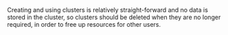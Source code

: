 Creating and using clusters is relatively straight-forward
and no data is stored in the cluster,
so clusters should be deleted when they are no longer required,
in order to free up resources for other users.
